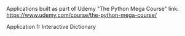 Applications built as part of Udemy "The Python Mega Course" 
link: https://www.udemy.com/course/the-python-mega-course/

Application 1: Interactive Dictionary

